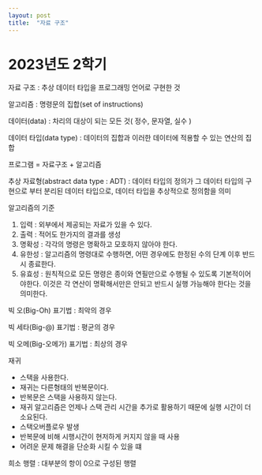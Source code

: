 ```yaml
---
layout: post
title:  "자료 구조"
---
```


# 2023년도 2학기

자료 구조 : 추상 데이터 타입을 프로그래밍 언어로 구현한 것

알고리즘 : 명령문의 집합(set of instructions)

데이터(data) : 차리의 대상이 되는 모든 것( 정수, 문자열, 실수 )

데이터 타입(data type) : 데이터의 집합과 이러한 데이터에 적용할 수 있는 연산의 집합

프로그램 = 자료구조 + 알고리즘

추상 자료형(abstract data type : ADT) : 데이터 타입의 정의가 그 데이터 타입의 구현으로 부터 분리된 데이터 타입으로, 데이터 타입을 추상적으로 정의함을 의미


알고리즘의 기준
1. 입력 : 외부에서 제공되는 자료가 있을 수 있다.
2. 출력 : 적어도 한가지의 결과를 생성
3. 명확성 : 각각의 명령은 명확하고 모호하지 않아야 한다.
4. 유한성 : 알고리즘의 명령대로 수행하면, 어떤 경우에도 한정된 수의 단계 이후 반드시 종료한다.
5. 유효성 : 원칙적으로 모든 명령은 종이와 연필만으로 수행될 수 있도록 기본적이어야한다. 이것은 각 연산이 명확해서만은 안되고 반드시 실행 가능해야 한다는 것을 의미한다.

빅 오(Big-Oh) 표기법 : 최악의 경우

빅 세타(Big-@) 표기법 : 평균의 경우

빅 오메(Big-오메가) 표기법 : 최상의 경우


재귀
- 스택을 사용한다.
- 재귀는 다른형태의 반복문이다.
- 반복문은 스택을 사용하지 않는다.
- 재귀 알고리즘은 언제나 스택 관리 시간을 추가로 활용하기 때문에 실행 시간이 더 소요된다.
- 스택오버플로우 발생
- 반복문에 비해 시행시간이 현저하게 커지지 않을 때 사용
- 어려운 문제 해결을 단순화 시킬 수 있을 떄

희소 행렬 : 대부분의 항이 0으로 구성된 행렬
